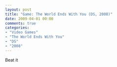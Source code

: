 ```yaml
---
layout: post
title: "Game: The World Ends With You (DS, 2008)"
date: 2009-04-01 00:00
comments: true
categories:
- "Video Games"
- "The World Ends With You"
- "DS"
- "2008"
---
```


Beat it
